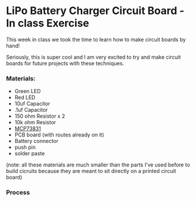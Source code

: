 # LiPo Battery Charger Circuit Board - In class Exercise

This week in class we took the time to learn how to make circuit boards by hand! 

Seriously, this is super cool and I am very excited to try and make circuit boards for future projects with these techniques. 

### Materials:
* Green LED
* Red LED
* 10uf Capacitor
* .1uf Capacitor
* 150 ohm Resistor x 2
* 10k ohm Resistor
* [MCP73831](https://www.microchip.com/wwwproducts/en/en024903)
* PCB board (with routes already on it)
* Battery connector
* push pin
* solder paste

(note: all these materials are much smaller than the parts I've used before to build cicruits because they are meant to sit directly on a printed circuit board)


### Process

